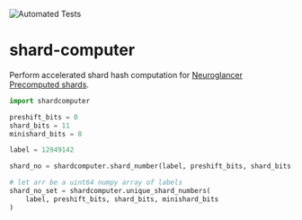 ![Automated Tests](https://github.com/github/docs/actions/workflows/run_tests.yml/badge.svg)


# shard-computer
Perform accelerated shard hash computation for [Neuroglancer Precomputed shards](https://github.com/google/neuroglancer/blob/master/src/neuroglancer/datasource/precomputed/sharded.md#sharding-specification).

```python
import shardcomputer

preshift_bits = 0
shard_bits = 11
minishard_bits = 8

label = 12949142

shard_no = shardcomputer.shard_number(label, preshift_bits, shard_bits, minishard_bits)

# let arr be a uint64 numpy array of labels
shard_no_set = shardcomputer.unique_shard_numbers(
	label, preshift_bits, shard_bits, minishard_bits
)
```
